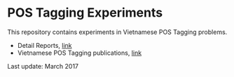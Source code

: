 # POS Tagging Experiments

This repository contains experiments in Vietnamese POS Tagging problems.

* Detail Reports, [link](https://docs.google.com/spreadsheets/d/12bqhU5NS9rxM9kY2pBjRSB6Av_XsoOonHEqiv-lDKZw/edit?usp=sharing)
* Vietnamese POS Tagging publications, [link](https://docs.google.com/spreadsheets/d/12bqhU5NS9rxM9kY2pBjRSB6Av_XsoOonHEqiv-lDKZw/edit#gid=26250307)

Last update: March 2017